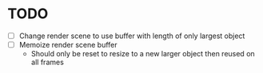# TODO

- [ ] Change render scene to use buffer with length of only largest object
- [ ] Memoize render scene buffer
  - Should only be reset to resize to a new larger object then reused on all frames
